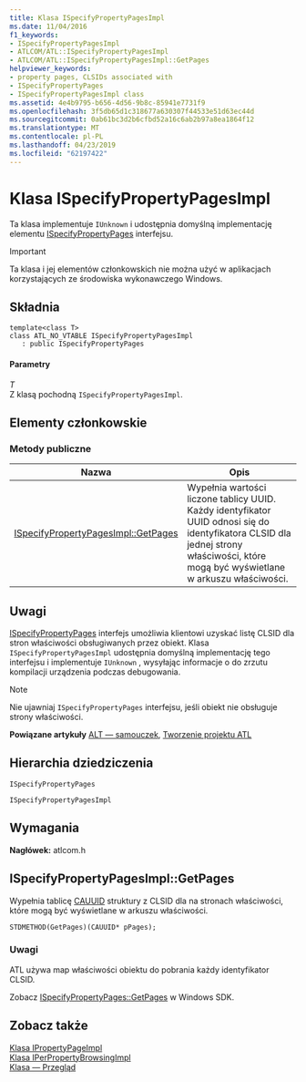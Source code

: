 ```yaml
---
title: Klasa ISpecifyPropertyPagesImpl
ms.date: 11/04/2016
f1_keywords:
- ISpecifyPropertyPagesImpl
- ATLCOM/ATL::ISpecifyPropertyPagesImpl
- ATLCOM/ATL::ISpecifyPropertyPagesImpl::GetPages
helpviewer_keywords:
- property pages, CLSIDs associated with
- ISpecifyPropertyPages
- ISpecifyPropertyPagesImpl class
ms.assetid: 4e4b9795-b656-4d56-9b8c-85941e7731f9
ms.openlocfilehash: 3f5db65d1c318677a630307f44533e51d63ec44d
ms.sourcegitcommit: 0ab61bc3d2b6cfbd52a16c6ab2b97a8ea1864f12
ms.translationtype: MT
ms.contentlocale: pl-PL
ms.lasthandoff: 04/23/2019
ms.locfileid: "62197422"
---
```

# <a name="ispecifypropertypagesimpl-class"></a>Klasa ISpecifyPropertyPagesImpl

Ta klasa implementuje `IUnknown` i udostępnia domyślną implementację elementu [ISpecifyPropertyPages](/windows/desktop/api/ocidl/nn-ocidl-ispecifypropertypages) interfejsu.

> [!IMPORTANT]
>  Ta klasa i jej elementów członkowskich nie można użyć w aplikacjach korzystających ze środowiska wykonawczego Windows.

## <a name="syntax"></a>Składnia

```
template<class T>
class ATL_NO_VTABLE ISpecifyPropertyPagesImpl
   : public ISpecifyPropertyPages
```

#### <a name="parameters"></a>Parametry

*T*<br/>
Z klasą pochodną `ISpecifyPropertyPagesImpl`.

## <a name="members"></a>Elementy członkowskie

### <a name="public-methods"></a>Metody publiczne

|Nazwa|Opis|
|----------|-----------------|
|[ISpecifyPropertyPagesImpl::GetPages](#getpages)|Wypełnia wartości liczone tablicy UUID. Każdy identyfikator UUID odnosi się do identyfikatora CLSID dla jednej strony właściwości, które mogą być wyświetlane w arkuszu właściwości.|

## <a name="remarks"></a>Uwagi

[ISpecifyPropertyPages](/windows/desktop/api/ocidl/nn-ocidl-ispecifypropertypages) interfejs umożliwia klientowi uzyskać listę CLSID dla stron właściwości obsługiwanych przez obiekt. Klasa `ISpecifyPropertyPagesImpl` udostępnia domyślną implementację tego interfejsu i implementuje `IUnknown` , wysyłając informacje o do zrzutu kompilacji urządzenia podczas debugowania.

> [!NOTE]
>  Nie ujawniaj `ISpecifyPropertyPages` interfejsu, jeśli obiekt nie obsługuje strony właściwości.

**Powiązane artykuły** [ALT — samouczek](../../atl/active-template-library-atl-tutorial.md), [Tworzenie projektu ATL](../../atl/reference/creating-an-atl-project.md)

## <a name="inheritance-hierarchy"></a>Hierarchia dziedziczenia

`ISpecifyPropertyPages`

`ISpecifyPropertyPagesImpl`

## <a name="requirements"></a>Wymagania

**Nagłówek:** atlcom.h

##  <a name="getpages"></a>  ISpecifyPropertyPagesImpl::GetPages

Wypełnia tablicę [CAUUID](/windows/desktop/api/ocidl/ns-ocidl-tagcauuid) struktury z CLSID dla na stronach właściwości, które mogą być wyświetlane w arkuszu właściwości.

```
STDMETHOD(GetPages)(CAUUID* pPages);
```

### <a name="remarks"></a>Uwagi

ATL używa map właściwości obiektu do pobrania każdy identyfikator CLSID.

Zobacz [ISpecifyPropertyPages::GetPages](/windows/desktop/api/ocidl/nf-ocidl-ispecifypropertypages-getpages) w Windows SDK.

## <a name="see-also"></a>Zobacz także

[Klasa IPropertyPageImpl](../../atl/reference/ipropertypageimpl-class.md)<br/>
[Klasa IPerPropertyBrowsingImpl](../../atl/reference/iperpropertybrowsingimpl-class.md)<br/>
[Klasa — Przegląd](../../atl/atl-class-overview.md)
